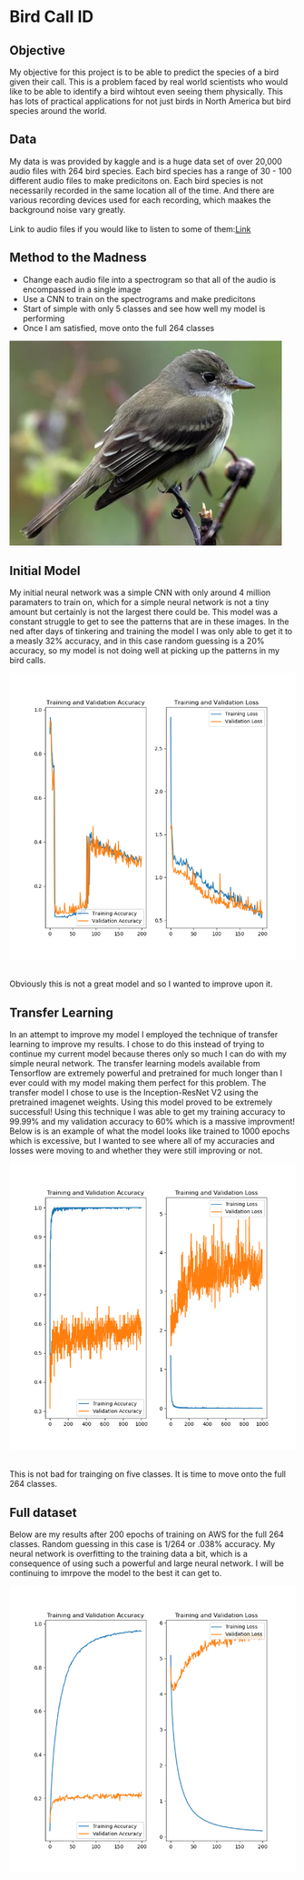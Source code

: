 # Bird Call ID

## Objective
My objective for this project is to be able to predict the species of a bird given their call.  This is a problem faced by real world scientists who would like to be able to identify a bird wihtout even seeing them physically.  This has lots of practical applications for not just birds in North America but bird species around the world.  

## Data
My data is was provided by kaggle and is a huge data set of over 20,000 audio files with 264 bird species.  Each bird species has a range of 30 - 100 different audio files to make predicitons on.  Each bird species is not necessarily recorded in the same location all of the time.  And there are various recording devices used for each recording, which maakes the background noise vary greatly.  
<br>
Link to audio files if you would like to listen to some of them:[Link](https://www.kaggle.com/imoore/xenocanto-bird-recordings-dataset) 

## Method to the Madness
- Change each audio file into a spectrogram so that all of the audio is encompassed in a single image
- Use a CNN to train on the spectrograms and make predicitons
- Start of simple with only 5 classes and see how well my model is performing
- Once I am satisfied, move onto the full 264 classes

![Bird](mkdown_imgs/160820341-480px.jpg)

## Initial Model
My initial neural network was a simple CNN with only around 4 million paramaters to train on, which for a simple neural network is not a tiny amount but certainly is not the largest there could be.  This model was a constant struggle to get to see the patterns that are in these images.  In the ned after days of tinkering and training the model I was only able to get it to a measly 32% accuracy, and in this case random guessing is a 20% accuracy, so my model is not doing well at picking up the patterns in my bird calls.

<p align="center">
    <img src="mkdown_imgs/twentythree_cont.png" size = '600x600'/>
</p>
<br>
Obviously this is not a great model and so I wanted to improve upon it.

## Transfer Learning
In an attempt to improve my model I employed the technique of transfer learning to improve my results.  I chose to do this instead of trying to continue my current model because theres only so much I can do with my simple neural network.  The transfer learning models available from Tensorflow are extremely powerful and pretrained for much longer than I ever could with my model making them perfect for this problem.  The transfer model I chose to use is the Inception-ResNet V2 using the pretrained imagenet weights.  Using this model proved to be extremely successful!  Using this technique I was able to get my training accuracy to 99.99% and my validation accuracy to 60% which is a massive improvment!  Below is is an example of what the model looks like trained to 1000 epochs which is excessive, but I wanted to see where all of my accuracies and losses were moving to and whether they were still improving or not.

<p align="center">
    <img src="mkdown_imgs/thousand_epochs.png" size = '400x400'/>
</p>
<br>
This is not bad for trainging on five classes.  It is time to move onto the full 264 classes.

## Full dataset
Below are my results after 200 epochs of training on AWS for the full 264 classes.  Random guessing in this case is 1/264 or .038% accuracy.  My neural network is overfitting to the training data a bit, which is a consequence of using such a powerful and large neural network.  I will be continuing to imrpove the model to the best it can get to.
<br>
<p align="center">
    <img src="mkdown_imgs/full_data_200.png" size = '400x400'/>
</p>

